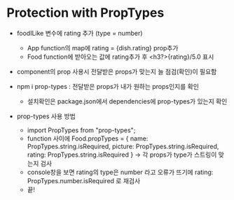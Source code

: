 # Protection with PropTypes

* foodILike 변수에 rating 추가 (type = number)
    * App function의 map에 rating = {dish.rating} prop추가
    * Food function에 받아오는 값에 rating추가 후 
    <h3?>{rating}/5.0</h3> 표시

* component의 prop 사용시 전달받은 props가 맞는지 늘 점검(확인)이 필요함
* npm i prop-types : 전달받은 props가 내가 원하는 props인지를 확인
    * 설치확인은 package.json에서 dependencies에 prop-types가 있는지 확인
* prop-types 사용 방법
    * import PropTypes from "prop-types";
    * function 사이에 Food.propTypes = {
        name: PropTypes.string.isRequired,
        picture: PropTypes.string.isRequired,
        rating: PropTypes.string.isRequired
    } -> 각 props가 type가 스트링이 맞는지 검사
    * console창을 보면 rating의 type은 number 라고 오류가 뜨기에
        rating: PropTypes.number.isRequired 로 재검사
    * 끝!

